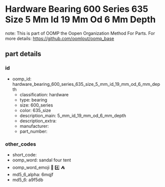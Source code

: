 # Hardware Bearing 600 Series 635 Size 5 Mm Id 19 Mm Od 6 Mm Depth  

note: This is part of OOMP the Oopen Organization Method For Parts. For more details: https://github.com/oomlout/oomp_base

##  part details





### id
* oomp_id: hardware_bearing_600_series_635_size_5_mm_id_19_mm_od_6_mm_depth
  * classification: hardware
  * type: bearing
  * size: 600_series
  * color: 635_size
  * description_main: 5_mm_id_19_mm_od_6_mm_depth
  * description_extra: 
  * manufacturer: 
  * part_number: 

### other_codes
* short_code: 
* oomp_word: sandal four tent
* oomp_word_emoji :sandal: :four: :tent:
* md5_6_alpha: 6mqjf
* md5_6: a9f5db